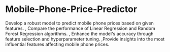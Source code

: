 # Mobile-Phone-Price-Predictor
Develop a robust model to predict mobile phone prices based on given features.  , Compare the performance of Linear Regression and Random Forest Regression  algorithms.  , Enhance the model's accuracy through feature selection and hyperparameter tuning. ,Provide insights into the most influential features affecting mobile phone prices. 
